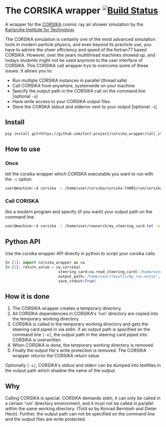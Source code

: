 # The CORSIKA wrapper [![Build Status](https://travis-ci.org/fact-project/corsika_wrapper.svg?branch=call_it_like_a_sane_program)](https://travis-ci.org/fact-project/corsika_wrapper)
A wrapper for the [CORSIKA](https://www.ikp.kit.edu/corsika/) cosmic ray air shower simulation by the [Karlsruhe Institute for Technology](https://www.kit.edu/)

The CORSIKA simulation is certainly one of the most advanced simulation tools in modern particle physics, and even beyond its practicle use, you have to admire the sheer efficiency and speed of the fortran77 based CORSIKA. However, over the years multithread machines showed up, and todays students might not be used anymore to the user interface of CORSIKA. This CORSIKA call wrapper trys to overcome some of these issues. It allows you to:

- Run multiple CORSIKA instances in parallel (thread safe)
- Call CORSIKA from anywhere, systemwide on your machine
- Specify the output path in the CORSIKA call on the command line [optional `-o`]
- Have write access to your CORSIKA output files
- Store the CORSKA stdout and stderror next to your output [optional `-s`]

## Install
```bash
pip install git+https://github.com/fact-project/corsika_wrapper/call_it_like_a_sane_program
```

## How to use
### Once
tell the corsika wrapper which CORISKA executable you want to run with the `-c` option.
```bash
user@machine:~$ corsika -c /home/user/corsika/corsika-74005/run/corsika74005Linux_QGSII_urqmd
```

### Call CORISKA
like a modern program and specify (if you want) your output path on the command line.
```bash
user@machine:~$ corsika -i /home/user/reaserch/my_steering_card.txt -o /home/user/results/my_run.evtio
```
## Python API
Use the corsika wrapper API directly in python to script your corsika calls.

```python
In [1]: import corsika_wrapper as cw
In [2]: return_value = cw.corsika(
                        steering_card=cw.read_steering_card('/home/user/reaserch/my_steering_card.txt'), 
                        output_path='/home/user/results/my_run.evtio', 
                        save_stdout=True)
```

## How it is done
1. The CORSIKA wrapper creates a temporary directory. 
2. All CORSIKA dependencies in CORSIKA's 'run' directory are copied into the temporary working directory. 
3. CORSIKA is called in the temporary working directory and gets the steering card piped in via stdin. If an output path is specified on the command line `[-o]`, the output path in the steering card piped into CORSIKA is overwritten. 
4. When CORSIKA is done, the temporary working directory is removed. 
5. Finally the output file's write protection is removed. The CORSIKA wrapper returns the CORSIKA return value. 

Optionally `[-s]`, CORSIKA's stdout and stderr can be dumped into textfiles in the output path which shadow the name of the output.

## Why
Calling CORSIKA is special. CORSIKA demands stdin, it can only be called in a certain 'run' directory environment, and it must not be called in parallel within the same working directory. (Told so by Konrad Bernloeh and Dieter Heck).
Further, the output path can not be specified on the command line and the output files are write protected.
